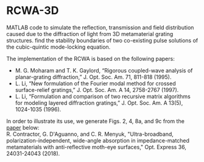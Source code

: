 # RCWA-3D
MATLAB code to simulate the reflection, transmission and field distribution caused due to the diffraction of light from 3D metamaterial grating structures. find the stability boundaries of two co-existing pulse solutions of the cubic-quintic mode-locking equation.

The implementation of the RCWA is based on the following papers:
 - M. G. Moharam and T. K. Gaylord, “Rigorous coupled-wave analysis of planar-grating diffraction,” J. Opt. Soc. Am. 71, 811-818 (1995).
 - L. Li, “New formulation of the Fourier modal method for crossed surface-relief gratings,” J. Opt. Soc. Am. A 14, 2758-2767 (1997).
 - L. Li, “Formulation and comparison of two recursive matrix algorithms for modeling layered diffraction gratings,” J. Opt. Soc. Am. A 13(5), 1024-1035 (1996). 

In order to illustrate its use, we generate Figs. 2, 4, 8a, and 9c from the [paper](http://www.photonics.umbc.edu/publications/PdfPapers/PAJ285.pdf) below: <br>
R. Contractor, G. D'Aguanno, and C. R. Menyuk, "Ultra-broadband, polarization-independent, wide-angle absorption in impedance-matched metamaterials with anti-reflective moth-eye surfaces," Opt. Express 36, 24031-24043 (2018).
